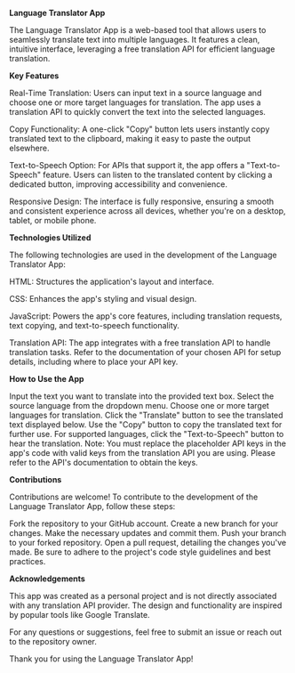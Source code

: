 **Language Translator App**

The Language Translator App is a web-based tool that allows users to seamlessly translate text into multiple languages. It features a clean, intuitive interface, leveraging a free translation API for efficient language translation.

**Key Features**

Real-Time Translation: Users can input text in a source language and choose one or more target languages for translation. The app uses a translation API to quickly convert the text into the selected languages.

Copy Functionality: A one-click "Copy" button lets users instantly copy translated text to the clipboard, making it easy to paste the output elsewhere.

Text-to-Speech Option: For APIs that support it, the app offers a "Text-to-Speech" feature. Users can listen to the translated content by clicking a dedicated button, improving accessibility and convenience.

Responsive Design: The interface is fully responsive, ensuring a smooth and consistent experience across all devices, whether you're on a desktop, tablet, or mobile phone.

**Technologies Utilized**

The following technologies are used in the development of the Language Translator App:

HTML: Structures the application's layout and interface.

CSS: Enhances the app's styling and visual design.

JavaScript: Powers the app's core features, including translation requests, text copying, and text-to-speech functionality.

Translation API: The app integrates with a free translation API to handle translation tasks. Refer to the documentation of your chosen API for setup details, including where to place your API key.

**How to Use the App**

Input the text you want to translate into the provided text box.
Select the source language from the dropdown menu.
Choose one or more target languages for translation.
Click the "Translate" button to see the translated text displayed below.
Use the "Copy" button to copy the translated text for further use.
For supported languages, click the "Text-to-Speech" button to hear the translation.
Note: You must replace the placeholder API keys in the app's code with valid keys from the translation API you are using. Please refer to the API's documentation to obtain the keys.

**Contributions**

Contributions are welcome! To contribute to the development of the Language Translator App, follow these steps:

Fork the repository to your GitHub account.
Create a new branch for your changes.
Make the necessary updates and commit them.
Push your branch to your forked repository.
Open a pull request, detailing the changes you've made.
Be sure to adhere to the project's code style guidelines and best practices.

**Acknowledgements**

This app was created as a personal project and is not directly associated with any translation API provider. The design and functionality are inspired by popular tools like Google Translate.

For any questions or suggestions, feel free to submit an issue or reach out to the repository owner.

Thank you for using the Language Translator App!

